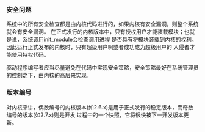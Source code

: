 ### 安全问题
系统中的所有安全检查都是由内核代码进行的，如果内核有安全漏洞，则整个系统就会有安全漏洞。
在正式发行的内核版本中，只有授权用户才能装载模块；也就是说，系统调用init_module会检查调用进程
是否具有将模块装载到内核的权利。因此运行正式发布的内核时，只有超级用户啊或者成功成为超级用户的
入侵者才能使用特权代码。

驱动程序编写者应当尽量避免在代码中实现安全策略，安全策略最好在系统管理员的控制之下，由内核的高层来实现。
### 版本编号
对内核来讲，偶数编号的内核版本(如2.6.x)是用于正式发行的稳定版本，而奇数编号的版本(如2.7.x)则是开发
过程中的一个快照，它将很快被下一开发版本更新。